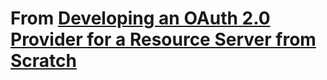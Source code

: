 # From [Developing an OAuth 2.0 Provider for a Resource Server from Scratch](https://hackernoon.com/developing-an-oauth-20-provider-for-a-resource-server-from-scratch-3v6n3vcm)
